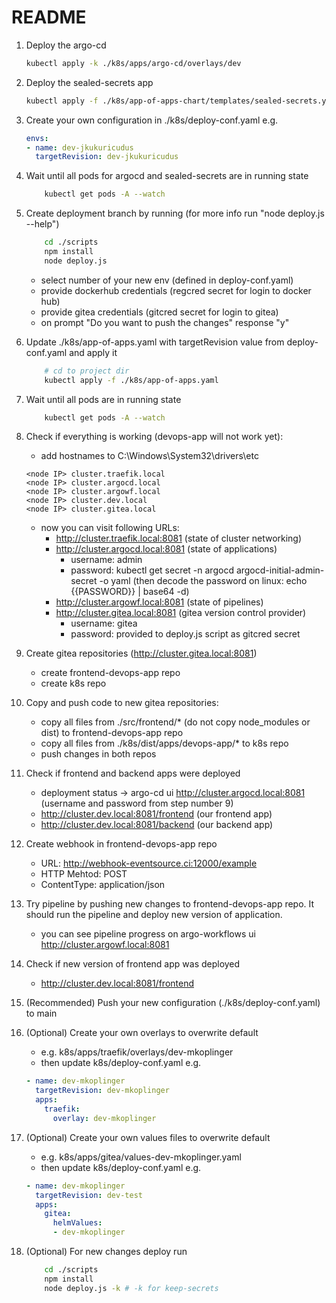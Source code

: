 # README

1. Deploy the argo-cd

    ```sh
    kubectl apply -k ./k8s/apps/argo-cd/overlays/dev
    ```

2. Deploy the sealed-secrets app

    ```sh
    kubectl apply -f ./k8s/app-of-apps-chart/templates/sealed-secrets.yaml
    ```

3. Create your own configuration in ./k8s/deploy-conf.yaml e.g.

    ```yaml
    envs:
    - name: dev-jkukuricudus
      targetRevision: dev-jkukuricudus
    ```

4. Wait until all pods for argocd and sealed-secrets are in running state

    ```sh
        kubectl get pods -A --watch
    ```

5. Create deployment branch by running (for more info run "node deploy.js --help")

    ```sh
        cd ./scripts
        npm install
        node deploy.js
    ```

    - select number of your new env (defined in deploy-conf.yaml)
    - provide dockerhub credentials (regcred secret for login to docker hub)
    - provide gitea credentials (gitcred secret for login to gitea)
    - on prompt "Do you want to push the changes" response "y"

6. Update ./k8s/app-of-apps.yaml with targetRevision value from deploy-conf.yaml and apply it

    ```sh
        # cd to project dir
        kubectl apply -f ./k8s/app-of-apps.yaml
    ```

7. Wait until all pods are in running state

    ```sh
        kubectl get pods -A --watch
    ```

8. Check if everything is working (devops-app will not work yet):
    - add hostnames to C:\Windows\System32\drivers\etc

    ```text
    <node IP> cluster.traefik.local
    <node IP> cluster.argocd.local
    <node IP> cluster.argowf.local
    <node IP> cluster.dev.local
    <node IP> cluster.gitea.local
    ```

    - now you can visit following URLs:
        - <http://cluster.traefik.local:8081> (state of cluster networking)
        - <http://cluster.argocd.local:8081> (state of applications)
            - username: admin
            - password: kubectl get secret -n argocd argocd-initial-admin-secret -o yaml (then decode the password on linux: echo {{PASSWORD}} | base64 -d)
        - <http://cluster.argowf.local:8081> (state of pipelines)
        - <http://cluster.gitea.local:8081> (gitea version control provider)
            - username: gitea
            - password: provided to deploy.js script as gitcred secret

9. Create gitea repositories (<http://cluster.gitea.local:8081>)
    - create frontend-devops-app repo
    - create k8s repo

10. Copy and push code to new gitea repositories:
    - copy all files from ./src/frontend/* (do not copy node_modules or dist) to frontend-devops-app repo
    - copy all files from ./k8s/dist/apps/devops-app/* to k8s repo
    - push changes in both repos

11. Check if frontend and backend apps were deployed
    - deployment status -> argo-cd ui <http://cluster.argocd.local:8081> (username and password from step number 9)
    - <http://cluster.dev.local:8081/frontend> (our frontend app)
    - <http://cluster.dev.local:8081/backend> (our backend app)

12. Create webhook in frontend-devops-app repo
    - URL: <http://webhook-eventsource.ci:12000/example>
    - HTTP Mehtod: POST
    - ContentType: application/json

13. Try pipeline by pushing new changes to frontend-devops-app repo. It should run the pipeline and deploy new version of application.
    - you can see pipeline progress on argo-workflows ui <http://cluster.argowf.local:8081>

14. Check if new version of frontend app was deployed
    - <http://cluster.dev.local:8081/frontend>

15. (Recommended) Push your new configuration (./k8s/deploy-conf.yaml) to main

16. (Optional) Create your own overlays to overwrite default
    - e.g. k8s/apps/traefik/overlays/dev-mkoplinger
    - then update k8s/deploy-conf.yaml e.g.

    ```yaml
    - name: dev-mkoplinger
      targetRevision: dev-mkoplinger
      apps:
        traefik:
          overlay: dev-mkoplinger
    ```

17. (Optional) Create your own values files to overwrite default
    - e.g. k8s/apps/gitea/values-dev-mkoplinger.yaml
    - then update k8s/deploy-conf.yaml e.g.

    ```yaml
    - name: dev-mkoplinger
      targetRevision: dev-test
      apps:
        gitea:
          helmValues:
          - dev-mkoplinger
    ```

18. (Optional) For new changes deploy run

    ```sh
        cd ./scripts
        npm install
        node deploy.js -k # -k for keep-secrets
    ```
